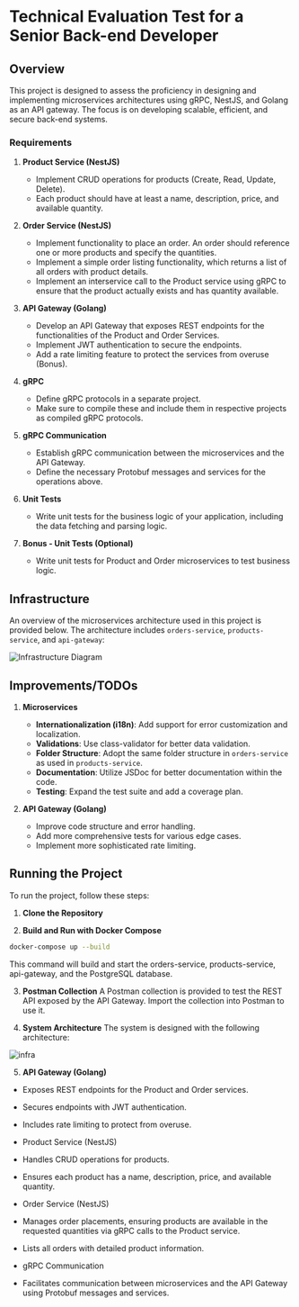 # Technical Evaluation Test for a Senior Back-end Developer

## Overview

This project is designed to assess the proficiency in designing and implementing microservices architectures using gRPC, NestJS, and Golang as an API gateway. The focus is on developing scalable, efficient, and secure back-end systems.

### Requirements

1. **Product Service (NestJS)**
   - Implement CRUD operations for products (Create, Read, Update, Delete).
   - Each product should have at least a name, description, price, and available quantity.

2. **Order Service (NestJS)**
   - Implement functionality to place an order. An order should reference one or more products and specify the quantities.
   - Implement a simple order listing functionality, which returns a list of all orders with product details.
   - Implement an interservice call to the Product service using gRPC to ensure that the product actually exists and has quantity available.

3. **API Gateway (Golang)**
   - Develop an API Gateway that exposes REST endpoints for the functionalities of the Product and Order Services.
   - Implement JWT authentication to secure the endpoints.
   - Add a rate limiting feature to protect the services from overuse (Bonus).

4. **gRPC**
   - Define gRPC protocols in a separate project.
   - Make sure to compile these and include them in respective projects as compiled gRPC protocols.

5. **gRPC Communication**
   - Establish gRPC communication between the microservices and the API Gateway.
   - Define the necessary Protobuf messages and services for the operations above.

6. **Unit Tests**
   - Write unit tests for the business logic of your application, including the data fetching and parsing logic.

7. **Bonus - Unit Tests (Optional)**
   - Write unit tests for Product and Order microservices to test business logic.

## Infrastructure

An overview of the microservices architecture used in this project is provided below. The architecture includes `orders-service`, `products-service`, and `api-gateway`:

![Infrastructure Diagram](https://drive.google.com/file/d/1QpokoBSSLSwjrb_Hw2KySH3dywJheQ_3/view?usp=sharing)

## Improvements/TODOs

1. **Microservices**
   - **Internationalization (i18n)**: Add support for error customization and localization.
   - **Validations**: Use class-validator for better data validation.
   - **Folder Structure**: Adopt the same folder structure in `orders-service` as used in `products-service`.
   - **Documentation**: Utilize JSDoc for better documentation within the code.
   - **Testing**: Expand the test suite and add a coverage plan.

2. **API Gateway (Golang)**
   - Improve code structure and error handling.
   - Add more comprehensive tests for various edge cases.
   - Implement more sophisticated rate limiting.

## Running the Project

To run the project, follow these steps:

1. **Clone the Repository**

2. **Build and Run with Docker Compose**
```bash
docker-compose up --build
```

This command will build and start the orders-service, products-service, api-gateway, and the PostgreSQL database.

3. **Postman Collection**
A Postman collection is provided to test the REST API exposed by the API Gateway. Import the collection into Postman to use it.

4. **System Architecture**
The system is designed with the following architecture:

![infra](https://github.com/user-attachments/assets/ac3fe171-b346-4ae2-85bb-d8235854a157)


5. **API Gateway (Golang)**

- Exposes REST endpoints for the Product and Order services.
- Secures endpoints with JWT authentication.
- Includes rate limiting to protect from overuse.
- Product Service (NestJS)

- Handles CRUD operations for products.
- Ensures each product has a name, description, price, and available quantity.
- Order Service (NestJS)

- Manages order placements, ensuring products are available in the requested quantities via gRPC calls to the Product service.
- Lists all orders with detailed product information.
- gRPC Communication

- Facilitates communication between microservices and the API Gateway using Protobuf messages and services.
